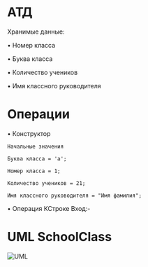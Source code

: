 # АТД
Хранимые данные:

•	Номер класса

•	Буква класса

•	Количество учеников

•	Имя классного руководителя

# Операции
•	Конструктор

    Начальные значения
    
    Буква класса = 'а';
    
    Номер класса = 1;
    
    Количество учеников = 21;
    
    Имя классного руководителя = "Имя фамилия";
•	Операция КСтроке Вход:-

    
    
# UML SchoolClass

![UML](https://github.com/Apo1on/Class/assets/147008115/7cbd5278-9a53-48c6-9545-eb9d7f14185a)

